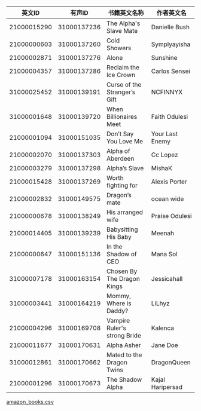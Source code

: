 | 英文ID      | 有声ID      | 书籍英文名称                 | 作者英文名       |
| ----------- | ----------- | ---------------------------- | ---------------- |
| 21000015290 | 31000137236 | The Alpha's Slave Mate       | Danielle Bush    |
| 21000000603 | 31000137260 | Cold Showers                 | Symplyayisha     |
| 21000002871 | 31000137276 | Alone                        | Sunshine         |
| 21000004357 | 31000137286 | Reclaim the Ice Crown        | Carlos Sensei    |
| 31000025452 | 31000139191 | Curse of the Stranger’s Gift | NCFINNYX         |
| 31000001648 | 31000139720 | When Billionaires Meet       | Faith Odulesi    |
| 21000001094 | 31000151035 | Don’t Say You Love Me        | Your Last Enemy  |
| 21000002070 | 31000137303 | Alpha of Aberdeen            | Cc Lopez         |
| 21000003279 | 31000137298 | Alpha’s Slave                | MishaK           |
| 21000015428 | 31000137269 | Worth fighting for           | Alexis Porter    |
| 21000002832 | 31000149575 | Dragon’s mate                | ocean wide       |
| 21000000678 | 31000138249 | His arranged wife            | Praise Odulesi   |
| 21000014405 | 31000139239 | Babysitting His Baby         | Meenah           |
| 21000000647 | 31000151136 | In the Shadow of CEO         | Mana Sol         |
| 31000007178 | 31000163154 | Chosen By The Dragon Kings   | Jessicahall      |
| 31000003441 | 31000164219 | Mommy, Where is Daddy?       | LiLhyz           |
| 21000004296 | 31000169708 | Vampire Ruler's strong Bride | Kalenca          |
| 21000011677 | 31000170631 | Alpha Asher                  | Jane Doe         |
| 31000012861 | 31000170662 | Mated to the Dragon Twins    | DragonQueen      |
| 21000001296 | 31000170673 | The Shadow Alpha             | Kajal Haripersad |



 [amazon_books.csv](/Users/danjuan/Downloads/amazon_books.csv) 

